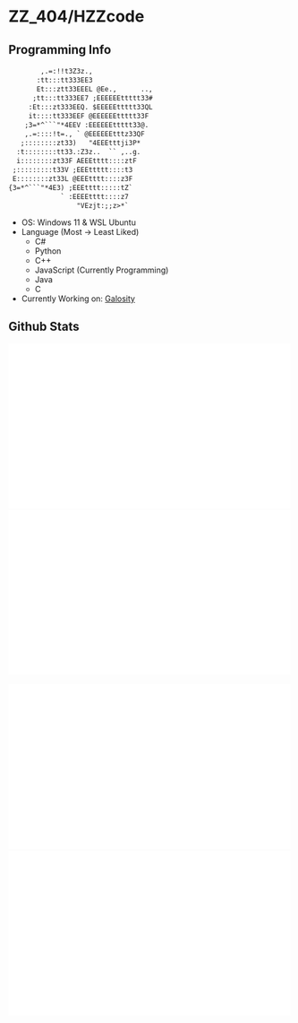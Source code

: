 # ZZ_404/HZZcode

## Programming Info

```
        ,.=:!!t3Z3z.,
       :tt:::tt333EE3
       Et:::ztt33EEEL @Ee.,      ..,
      ;tt:::tt333EE7 ;EEEEEEttttt33#
     :Et:::zt333EEQ. $EEEEEttttt33QL
     it::::tt333EEF @EEEEEEttttt33F
    ;3=*^```"*4EEV :EEEEEEttttt33@.
    ,.=::::!t=., ` @EEEEEEtttz33QF
   ;::::::::zt33)   "4EEEtttji3P*
  :t::::::::tt33.:Z3z..  `` ,..g.
  i::::::::zt33F AEEEtttt::::ztF
 ;:::::::::t33V ;EEEttttt::::t3
 E::::::::zt33L @EEEtttt::::z3F
{3=*^```"*4E3) ;EEEtttt:::::tZ`
             ` :EEEEtttt::::z7
                 "VEzjt:;;z>*`
```

* OS: Windows 11 & WSL Ubuntu
* Language (Most -> Least Liked)
    * C#
    * Python
    * C++
    * JavaScript (Currently Programming)
    * Java
    * C
* Currently Working on: [Galosity](https://github.com/HZZcode/Galosity)

## Github Stats

![](https://raw.githubusercontent.com/HZZcode/github-stats/master/generated/overview.svg#gh-dark-mode-only)
![](https://raw.githubusercontent.com/HZZcode/github-stats/master/generated/overview.svg#gh-light-mode-only)

![](https://raw.githubusercontent.com/HZZcode/github-stats/master/generated/languages.svg#gh-dark-mode-only)
![](https://raw.githubusercontent.com/HZZcode/github-stats/master/generated/languages.svg#gh-light-mode-only)
